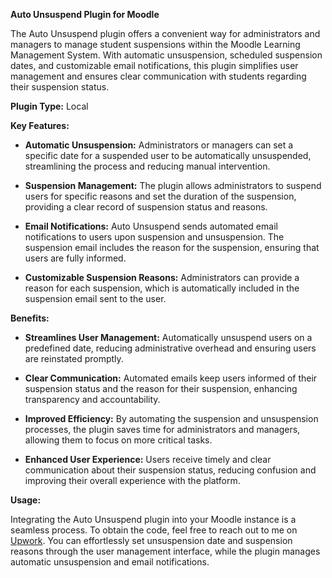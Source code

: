 **Auto Unsuspend Plugin for Moodle**

The Auto Unsuspend plugin offers a convenient way for administrators and managers to manage student suspensions within the Moodle Learning Management System. With automatic unsuspension, scheduled suspension dates, and customizable email notifications, this plugin simplifies user management and ensures clear communication with students regarding their suspension status.

**Plugin Type:**
Local

**Key Features:**

- **Automatic Unsuspension:** Administrators or managers can set a specific date for a suspended user to be automatically unsuspended, streamlining the process and reducing manual intervention.

- **Suspension Management:** The plugin allows administrators to suspend users for specific reasons and set the duration of the suspension, providing a clear record of suspension status and reasons.

- **Email Notifications:** Auto Unsuspend sends automated email notifications to users upon suspension and unsuspension. The suspension email includes the reason for the suspension, ensuring that users are fully informed.

- **Customizable Suspension Reasons:** Administrators can provide a reason for each suspension, which is automatically included in the suspension email sent to the user.

**Benefits:**

- **Streamlines User Management:** Automatically unsuspend users on a predefined date, reducing administrative overhead and ensuring users are reinstated promptly.

- **Clear Communication:** Automated emails keep users informed of their suspension status and the reason for their suspension, enhancing transparency and accountability.

- **Improved Efficiency:** By automating the suspension and unsuspension processes, the plugin saves time for administrators and managers, allowing them to focus on more critical tasks.

- **Enhanced User Experience:** Users receive timely and clear communication about their suspension status, reducing confusion and improving their overall experience with the platform.

**Usage:**

Integrating the Auto Unsuspend plugin into your Moodle instance is a seamless process. To obtain the code, feel free to reach out to me on [Upwork](https://www.upwork.com/freelancers/~0188ff047bab91ab3c). You can effortlessly set unsuspension date and suspension reasons through the user management interface, while the plugin manages automatic unsuspension and email notifications.
